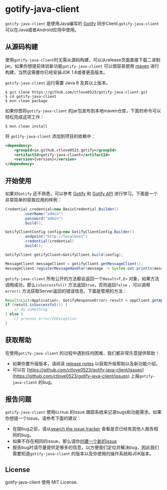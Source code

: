 # gotify-java-client

`gotify-java-client` 是使用Java编写的 [Gotify](https://gotify.net/) 同步Client.`gotify-java-client` 可以在Java或者Android应用中使用。

## 从源码构建

使用`gotify-java-client`时无需从源码构建，可以从release页面直接下载二进制jar。如果你想提前体验新功能`gotify-java-client`
可以很容易使用 [maven](https://maven.apache.org/) 进行构建，当然这需要你已经安装JDK 1.8或者更高版本。

`gotify-java-client` 运行需要 Java 8 及其以上版本。

~~~shell
$ git clone https://github.com/ctlove0523/gotify-java-client.git
$ cd gotify-java-client
$ mvn clean package
~~~

如果你想将`gotify-java-client` 的jar包发布到本地maven仓库，下面的命令可以轻松完成这项工作：

~~~shell
$ mvn clean install
~~~

将 `gotify-java-client` 添加到项目的依赖中：

~~~xml
<dependency>
	<groupId>io.github.ctlove0523.gotify</groupId>
	<artifactId>gotify-java-client</artifactId>
	<version>{version}</version>
</dependency>
~~~

## 开始使用

如果对`Gotify` 还不熟悉，可以参考 [Gotify](https://gotify.net/) 和 [Gotify API](https://gotify.net/api-docs) 进行学习。下面是一个非常简单的获取应用的样例：

```java
Credential credential=new BasicCredential.Builder()
		.userName("admin")
		.password("admin")
		.build();

GotifyClientConfig config=new GotifyClientConfig.Builder()
		.endpoint("http://localhost")
		.credential(credential)
		.build();

GotifyClient gotifyClient=GotifyClient.build(config);

MessageClient messageClient = gotifyClient.getMessageClient();
messageClient.registerMessageHandler(message -> System.out.println(message.getMessage()));
```

`gotify-java-client` 所有公开的方法都会返回一个`Result<T,E>` 对象，如果方法调用成功，那么`isSuccessful()` 方法返回`true`，否则返回`false` ，可以调用`error()`
方法获取Server返回的错误信息。下面是管用的方法：

~~~java
Result<List<Application>, GotifyResponseError> result = appClient.getApplications();
if (result.isSuccessful()) {
	// do something
} else {
	// process error/IOException
}
~~~

## 获取帮助

在使用`gotify-java-client` 的过程中遇到任何困难，我们都非常乐意提供帮助！

* 如果你要升级版本，请阅读 [release notes](https://github.com/ctlove0523/gotify-java-client/releases) 以获取升级帮助以及新功能介绍。
* 可以在 [https://github.com/ctlove0523/gotify-java-client/issues](https://github.com/ctlove0523/gotify-java-client/issues)
  上报`gotify-java-client` 的bug。

## 报告问题

`gotify-java-client` 使用`Github` 的issue 跟踪系统来记录bugs和功能需求。如果你想提一个issue，请参考下面的建议：

* 在提bug之前，请从[search the issue tracker](https://github.com/ctlove0523/gotify-java-client/search?type=Issues)
  查看是否已经有其他人报告相同的bug。
* 如果不存在相同的issue，那么请你[创建一个新的issue]((https://github.com/ctlove0523/gotify-java-client/issues/new/choose))
* 报告bug时请尽量提供足够多的信息，以方便我们定位并解决bug，因此我们需要知道`gotify-java-client` 的版本以及你使用的操作系统和JDK版本。

## License

gotify-java-client 使用 MIT License.


